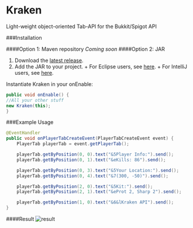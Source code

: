 # Kraken
Light-weight object-oriented Tab-API for the Bukkit/Spigot API

###Installation

####Option 1: Maven repository 
    *Coming soon*
####Option 2: JAR
  1. Download the [latest release](https://github.com/Alexandeh/Kraken/releases).
  2. Add the JAR to your project.
    + For Eclipse users, see [here](http://stackoverflow.com/questions/11033603/how-to-create-a-jar-with-external-libraries-included-in-eclipse).
    + For IntelliJ users, see [here](http://stackoverflow.com/questions/1051640/correct-way-to-add-external-jars-lib-jar-to-an-intellij-idea-project).

Instantiate Kraken in your onEnable:

  ```java
public void onEnable() {
  //All your other stuff
  new Kraken(this);
}
  
  ```
  
###Example Usage
```java
@EventHandler
public void onPlayerTabCreateEvent(PlayerTabCreateEvent event) {
    PlayerTab playerTab = event.getPlayerTab();

    playerTab.getByPosition(0, 0).text("&5Player Info:").send();
    playerTab.getByPosition(0, 1).text("&eKills: 86").send();

    playerTab.getByPosition(0, 3).text("&5Your Location:").send();
    playerTab.getByPosition(0, 4).text("&7(300, -50)").send();

    playerTab.getByPosition(2, 0).text("&5Kit:").send();
    playerTab.getByPosition(2, 1).text("&eProt 2, Sharp 2").send();

    playerTab.getByPosition(1, 0).text("&6&lKraken API").send();
}
```
####Result
![result](https://i.gyazo.com/bb380e0eeaa16a3e948d29166790d630.png)
